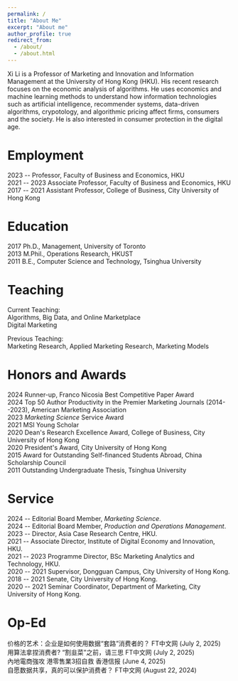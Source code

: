 ```yaml
---
permalink: /
title: "About Me"
excerpt: "About me"
author_profile: true
redirect_from: 
  - /about/
  - /about.html
---
```


Xi Li is a Professor of Marketing and Innovation and Information Management at the University of Hong Kong (HKU). His recent research focuses on the economic analysis of algorithms. He uses economics and machine learning methods to understand how information technologies such as artificial intelligence, recommender systems, data-driven algorithms, crypotology, and algorithmic pricing affect firms, consumers and the society. He is also interested in consumer protection in the digital age.      

Employment
======    
2023 --       Professor, Faculty of Business and Economics, HKU     
2021 -- 2023  Associate Professor, Faculty of Business and Economics, HKU    
2017 -- 2021  Assistant Professor, College of Business, City University of Hong Kong    

Education
======
2017    Ph.D., Management, University of Toronto  
2013    M.Phil., Operations Research, HKUST  
2011    B.E., Computer Science and Technology, Tsinghua University

Teaching
======
Current Teaching:     
Algorithms, Big Data, and Online Marketplace    
Digital Marketing    

Previous Teaching:    
Marketing Research, Applied Marketing Research, Marketing Models

**Honors and Awards**
======     
2024    Runner-up, Franco Nicosia Best Competitive Paper Award          
2024    Top 50 Author Productivity in the Premier Marketing Journals (2014--2023), American Marketing Association      
2023    *Marketing Science* Service Award       
2021    MSI Young Scholar  
2020    Dean's Research Excellence Award, College of Business, City University of Hong Kong  
2020    President's Award, City University of Hong Kong  
2015    Award for Outstanding Self-financed Students Abroad, China Scholarship Council  
2011    Outstanding Undergraduate Thesis, Tsinghua University  

Service
======    
2024 --       Editorial Board Member, *Marketing Science*.    
2024 --       Editorial Board Member, *Production and Operations Management*.       
2023 --       Director, Asia Case Research Centre, HKU.     
2021 --       Associate Director, Institute of Digital Economy and Innovation, HKU.         
2021 -- 2023  Programme Director, BSc Marketing Analytics and Technology, HKU.      
2020 -- 2021  Supervisor, Dongguan Campus, City University of Hong Kong.  
2018 -- 2021  Senate, City University of Hong Kong.  
2020 -- 2021  Seminar Coordinator, Department of Marketing, City University of Hong Kong.  

Op-Ed    
=====      
<a href="https://www.ftchinese.com/story/001107126" style="text-decoration: none">价格的艺术：企业是如何使用数据“套路”消费者的？</a>  FT中文网 (July 2, 2025)           
<a href="https://www.ftchinese.com/story/001106910" style="text-decoration: none">用算法拿捏消费者? “割韭菜”之前，请三思</a>  FT中文网 (July 2, 2025)           
<a href="https://www.hkej.com/dailynews/commentary/article/4102009/%25E5%2585%25A7%25E5%259C%25B0%25E9%259B%25BB%25E5%2595%2586%25E5%25BC%25B7%25E6%2594%25BB-%25E6%25B8%25AF%25E9%259B%25B6%25E5%2594%25AE%25E6%25A5%25AD3%25E6%258B%259B%25E8%2587%25AA%25E6%2595%2591" style="text-decoration: none">內地電商強攻 港零售業3招自救</a>  香港信报 (June 4, 2025)     
<a href="https://www.ftchinese.com/story/001103976" style="text-decoration: none">自愿数据共享，真的可以保护消费者？</a>  FT中文网 (August 22, 2024)                 

<!-- Google tag (gtag.js) -->
<script async src="https://www.googletagmanager.com/gtag/js?id=G-PQEHEY6E1N"></script>
<script>
  window.dataLayer = window.dataLayer || [];
  function gtag(){dataLayer.push(arguments);}
  gtag('js', new Date());

  gtag('config', 'G-PQEHEY6E1N');
</script>











